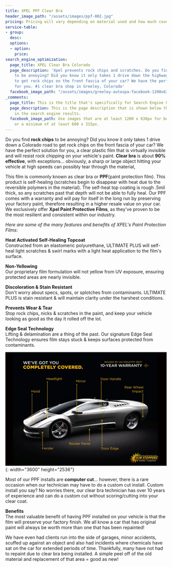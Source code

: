 ```yaml
---
title: XPEL PPF Clear Bra
header_image_path: "/assets/images/ppf-002.jpg"
pricing: Pricing will vary depending on material used and how much coverage is desired.
service-table:
- group: 
  desc: 
  options:
  - option: 
    price: 
search_engine_optimization:
  page_title: XPEL Clear Bra Colorado
  page_description: 'Xpel prevents rock chips and scratches. Do you find rock chips
    to be annoying? Did you know it only takes 1 drive down the highway in Colorado
    to get rock chips on the front fascia of your car? We have the perfect solution
    for you. #1 clear bra shop in Greeley, Colorado'
  facebook_image_path: "/assets/images/greeley-autospa-facebook-1200x630.png"
_comments:
  page_title: This is the title that's specifically for Search Engine Optimization.
  page_description: This is the page description that is shown below the page title
    in the search engine results.
  facebook_image_path: Use images that are at least 1200 x 630px for best results
    or a minimum of at least 600 x 315px.
---
```


Do you find **rock chips** to be annoying? Did you know it only takes 1 drive down a Colorado road to get rock chips on the front fascia of your car? We have the perfect solution for you, a clear plastic film that is virtually invisible and will resist rock chipping on your vehicle's paint.&nbsp;**Clear bra** is about **90% effective**, with exceptions… obviously, a sharp or large object hitting your vehicle at high speeds can possibly tear through the material,&nbsp;

This film is commonly known as clear bra or **PPF**(paint protection film). This product is self-healing (scratches begin to disappear with heat due to the reversible polymers in the material). The self-heal top coating is rough .5mil thick, so any scratches past that depth will not be able to fully heal. Our PPF comes with a warranty and will pay for itself in the long run by preserving your factory paint, therefore resulting in a higher resale value on your car. We exclusively offer&nbsp;**Xpel Paint Protective Films**, as they've proven to be the most resilient and consistent within our industry.

*Here are some of the many features and benefits of XPEL's Paint Protection Films:*

**Heat Activated Self-Healing Topcoat**<br>Constructed from an elastomeric polyurethane, ULTIMATE PLUS will self-heal light scratches & swirl marks with a light heat application to the film's surface.

**Non-Yellowing**<br>Our proprietary film formulation will not yellow from UV exposure, ensuring protected areas are nearly invisible.

**Discoloration & Stain Resistant**<br>Don't worry about specs, spots, or splotches from contaminants. ULTIMATE PLUS is stain resistant & will maintain clarity under the harshest conditions.

**Prevents Wear & Tear**<br>Stop rock chips, nicks & scratches in the paint, and keep your vehicle looking as good as the day it rolled off the lot.

**Edge Seal Technology**<br>Lifting & delamination are a thing of the past. Our signature Edge Seal Technology ensures film stays stuck & keeps surfaces protected from contaminants.

![](/assets/images/xpel-ppf-diagram.jpg){: width="3600" height="2536"}

Most of our PPF installs are **computer cut**… however, there is a rare occasion when our technician may have to do a custom cut install. Custom install you say? No worries there, our clear bra technician has over 10 years of experience and can do a custom cut without scoring/cutting into your clear coat.

**Benefits**<br>The most valuable benefit of having PPF installed on your vehicle is that the film will preserve your factory finish. We all know a car that has original paint will always be worth more than one that has been repainted\!

We have even had clients run into the side of garages, minor accidents, scuffed up against an object and also had incidents where chemicals have sat on the car for extended periods of time. Thankfully, many have not had to repaint due to clear bra being installed. A simple peel off of the old material and replacement of that area = good as new\!
